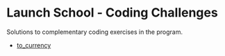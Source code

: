 # Launch School - Coding Challenges

Solutions to complementary coding exercises in the program.

* [to_currency](to_currency.rb)
